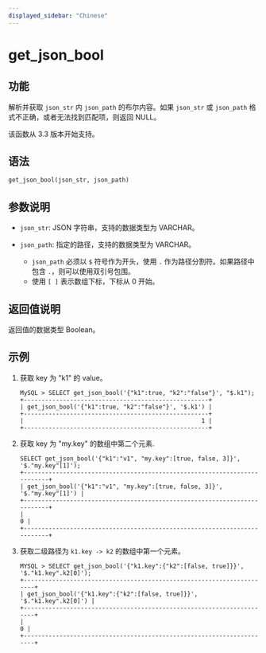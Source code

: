 ```yaml
---
displayed_sidebar: "Chinese"
---
```


# get_json_bool

## 功能

解析并获取 `json_str` 内 `json_path` 的布尔内容。如果 `json_str` 或 `json_path` 格式不正确，或者无法找到匹配项，则返回 NULL。

该函数从 3.3 版本开始支持。

## 语法

```Haskell
get_json_bool(json_str, json_path)
```

## 参数说明

- `json_str`: JSON 字符串，支持的数据类型为 VARCHAR。

- `json_path`: 指定的路径，支持的数据类型为 VARCHAR。

   - `json_path` 必须以 `$` 符号作为开头，使用 `.` 作为路径分割符。如果路径中包含 `.`，则可以使用双引号包围。
   - 使用 `[ ]` 表示数组下标，下标从 0 开始。

## 返回值说明

返回值的数据类型 Boolean。

## 示例

1. 获取 key 为 "k1" 的 value。

   ```Plain Text
   MySQL > SELECT get_json_bool('{"k1":true, "k2":"false"}', "$.k1");
   +----------------------------------------------------+
   | get_json_bool('{"k1":true, "k2":"false"}', '$.k1') |
   +----------------------------------------------------+
   |                                                  1 |
   +----------------------------------------------------+
   ```

2. 获取 key 为 "my.key" 的数组中第二个元素.

   ```Plain Text
   SELECT get_json_bool('{"k1":"v1", "my.key":[true, false, 3]}', '$."my.key"[1]');
   +--------------------------------------------------------------------------+
   | get_json_bool('{"k1":"v1", "my.key":[true, false, 3]}', '$."my.key"[1]') |
   +--------------------------------------------------------------------------+
   |                                                                        0 |
   +--------------------------------------------------------------------------+
   ```

3. 获取二级路径为 `k1.key -> k2` 的数组中第一个元素。

   ```Plain Text
   MYSQL > SELECT get_json_bool('{"k1.key":{"k2":[false, true]}}', '$."k1.key".k2[0]');
   +----------------------------------------------------------------------+
   | get_json_bool('{"k1.key":{"k2":[false, true]}}', '$."k1.key".k2[0]') |
   +----------------------------------------------------------------------+
   |                                                                    0 |
   +----------------------------------------------------------------------+
   ```
